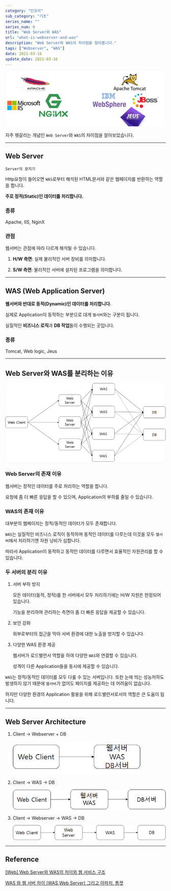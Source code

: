 ```yaml
---
category: "인프라"
sub_category: "기초"
series_name: ""
series_num: 0
title: "Web Server와 WAS"
url: "what-is-webserver-and-was"
description: "Web Server와 WAS의 차이점을 알아봅니다."
tags: ["Webserver", "WAS"]
date: 2021-03-16
update_date: 2021-03-16
---
```


![](../img/was1.png)

자주 헷갈리는 개념인 `Web Server`와 `WAS`의 차이점을 알아보았습니다.

***

## Web Server

`Server의 문지기`

Http요청이 들어오면 `WAS`로부터 해석된 HTML문서와 같은 웹페이지를 반환하는 역할을 합니다.

**주로 정적(Static)인 데이터를 처리합니다.**

### 종류

Apache, IIS, NginX

### 관점

웹서버는 관점에 따라 다르게 해석될 수 있습니다.

1. **H/W 측면**: 실제 물리적인 서버 장비를 의미합니다.

2. **S/W 측면**: 물리적인 서버에 설치된 프로그램을 의미합니다.

***

## WAS (Web Application Server)

**웹서버와 반대로 동적(Dynamic)인 데이터를 처리합니다.**

실제로 Application이 동작하는 부분으로 대게 `웹서버`와는 구분이 됩니다.

실질적인 **비즈니스 로직**과 **DB 작업**들이 수행되는 곳입니다.

### 종류

Tomcat, Web logic, Jeus

***

## Web Server와 WAS를 분리하는 이유

![](../img/was2.png)

### Web Server의 존재 이유

웹서버는 정적인 데이터를 주로 처리하는 역할을 합니다.

요청에 좀 더 빠른 응답을 할 수 있으며, Application의 부하를 줄일 수 있습니다.

### WAS의 존재 이유

대부분의 웹페이지는 정적/동적인 데이터가 모두 존재합니다.

`WAS`는 실질적인 비즈니스 로직이 동작하며 동적인 데이터를 다루는데 이것을 모두 `웹서버`에서 처리하기엔 자원 낭비가 심합니다.

따라서 Application이 동작하고 동적인 데이터를 다루면서 효율적인 자원관리를 할 수 있습니다.

### 두 서버의 분리 이유

1. 서버 부하 방지

   모든 데이터(동적, 정적)를 한 서버에서 모두 처리하기에는 H/W 자원은 한정되어 있습니다.

   기능을 분리하여 관리하는 측면이 좀 더 빠른 응답을 제공할 수 있습니다.

2. 보안 강화

   외부로부터의 접근을 막아 서버 환경에 대한 노출을 방지할 수 있습니다.

3. 다양한 WAS 환경 제공

   웹서버가 로드밸런서 역할을 하여 다양한 `WAS`와 연결할 수 있습니다.

   성격이 다른 Application들을 동시에 제공할 수 있습니다.

`WAS`는 정적/동적인 데이터를 모두 다룰 수 있는 서버입니다. 또한 눈에 띄는 성능저하도 발생하지 않기 때문에 `웹서버`가 없어도 페이지를 제공하는 데 어려움이 없습니다.

하지만 다양한 환경의 Application 활용을 위해 로드밸런서로서의 역할은 큰 도움이 됩니다.

***

## Web Server Architecture

1. Client -> Webserver + DB
   
   ![](../img/was3.png)
   
2. Client -> WAS -> DB

   ![](../img/was4.png)

3. Client -> Webserver -> WAS -> DB

   ![](../img/was5.png)  

*** 

## Reference

<span class="reference">

[[Web] Web Server와 WAS의 차이와 웹 서비스 구조](https://gmlwjd9405.github.io/2018/10/27/webserver-vs-was.html)

[WAS 와 웹 서버 차이 (WAS,Web Server) 그리고 아파치, 톰캣](https://jeong-pro.tistory.com/84)

</span>
